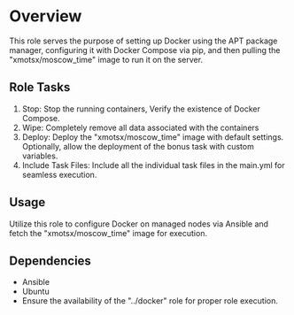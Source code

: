 # Overview
This role serves the purpose of setting up Docker using the APT package manager, configuring it with Docker Compose via pip, and then pulling the "xmotsx/moscow_time" image to run it on the server.

## Role Tasks
1. Stop: Stop the running containers, Verify the existence of Docker Compose.
2. Wipe: Completely remove all data associated with the containers 
3. Deploy: Deploy the "xmotsx/moscow_time" image with default settings. Optionally, allow the deployment of the bonus task with custom variables.
4. Include Task Files: Include all the individual task files in the main.yml for seamless execution.

## Usage
Utilize this role to configure Docker on managed nodes via Ansible and fetch the "xmotsx/moscow_time" image for execution.


## Dependencies
- Ansible
- Ubuntu
- Ensure the availability of the "../docker" role for proper role execution.